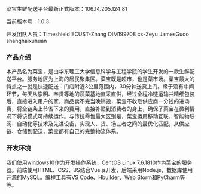 菜宝生鲜配送平台最新正式版本：106.14.205.124:81

当前版本号：1.0.3

开发团队人员：Timeshield ECUST-Zhang DIM199708 cs-Zeyu JamesGuoo shanghaixuhuan

### 产品介绍
本产品名为菜宝，是由华东理工大学信息科学与工程学院的学生开发的一款生鲜配送平台。服务地区为上海的居民聚集区。菜宝既是超市，也是菜市场。菜宝最大的特点之一就是快速配送：门店附近3公里范围内，30分钟送货上门。缘于没有中间环节，每天从崇明、奉贤等地的蔬菜基地直采直供，经过全程冷链运输并精细包装后，直接进入用户的家，商品卖不完当晚销毁，菜宝不收取供应商一分钱的进场费，将全链条上节省下来的费用，直接补贴到消费者的身上，确保了菜宝在微利情况下将该模式可持续运作。与传统零售最大区别是，菜宝运用移动互联、智能物联网、自动化等技术及先进设备，实现人、货、场三者之间的最优化匹配，从供应链、仓储到配送，菜宝都有自己的完整物流体系。

### 开发环境
我们使用windows10作为开发操作系统，CentOS Linux 7.6.1810作为菜宝的服务器。前端使用HTML、CSS、JS结合Vue.js开发，后端采用Node.js，数据库使用开源的MySQL。编程工具有VS Code、Hbuilder、Web Storm和PyCharm等等。

